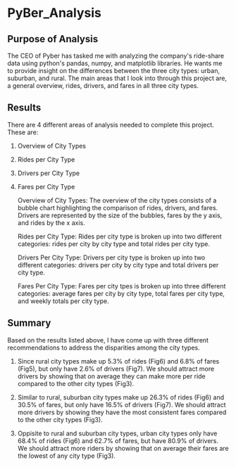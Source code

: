 # PyBer_Analysis

## Purpose of Analysis
The CEO of Pyber has tasked me with analyzing the company's ride-share data using python's pandas, numpy, and matplotlib libraries. He wants me to provide insight on the differences between the three city types: urban, suburban, and rural. The main areas that I look into through this project are, a general overview, rides, drivers, and fares in all three city types.

## Results 
There are 4 different areas of analysis needed to complete this project. These are:

1) Overview of City Types
2) Rides per City Type
3) Drivers per City Type
4) Fares per City Type

    Overview of City Types:
    The overview of the city types consists of a bubble chart highlighting the comparison of rides, drivers, and fares. Drivers are represented by the size of the bubbles, fares by the y axis, and rides by the x axis.

    Rides per City Type:
    Rides per city type is broken up into two different categories: rides per city by city type and total rides per city type.

    Drivers Per City Type:
    Drivers per city type is broken up into two different categories: drivers per city by city type and total drivers per city type.


    Fares Per City Type:
    Fares per city tpes is broken up into three different categories: average fares per city by city type, total fares per city type, and weekly totals per city type.



        
## Summary
Based on the results listed above, I have come up with three different recommendations to address the disparities among the city types.

1)    Since rural city types make up 5.3% of rides (Fig6) and 6.8% of fares (Fig5), but only have 2.6% of drivers (Fig7). We should attract more drivers by showing that on average they can make more per ride compared to the other city types (Fig3).

2)    Similar to rural, suburban city types make up 26.3% of rides (Fig6) and 30.5% of fares, but only have 16.5% of drivers (Fig7). We should attract more drivers by showing they have the most consistent fares compared to the other city types (Fig3).

3)    Oppisite to rural and suburban city types, urban city types only have 68.4% of rides (Fig6) and 62.7% of fares, but have 80.9% of drivers. We should attract more riders by showing that on average their fares are the lowest of any city type (Fig3).